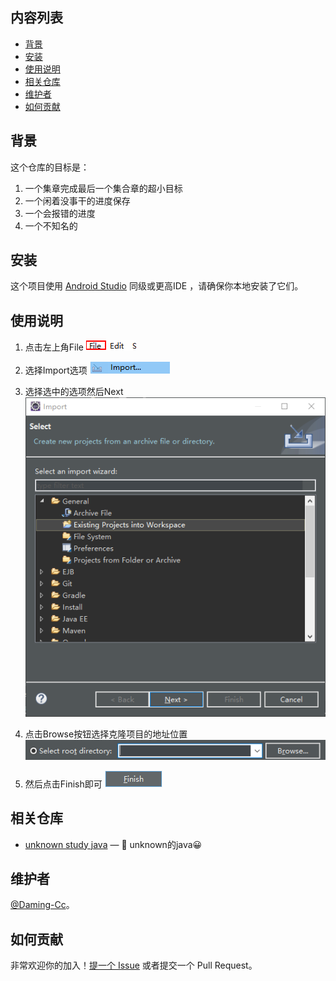 
## 内容列表

- [背景](#背景)
- [安装](#安装)
- [使用说明](#使用说明)
- [相关仓库](#相关仓库)
- [维护者](#维护者)
- [如何贡献](#如何贡献)

## 背景

这个仓库的目标是：

1. 一个集章完成最后一个集合章的超小目标
2. 一个闲着没事干的进度保存
3. 一个会报错的进度
4. 一个不知名的

## 安装

这个项目使用 [Android Studio](http://www.android-studio.org/) 同级或更高IDE ，请确保你本地安装了它们。

## 使用说明

1. 点击左上角File
    ![Alt text](https://github.com/Daming-Cc/unknown_study_java/blob/master/images/File.png)
2. 选择Import选项
    ![Alt text](https://github.com/Daming-Cc/unknown_study_java/blob/master/images/Import.png)
3. 选择选中的选项然后Next
    ![Alt text](https://github.com/Daming-Cc/unknown_study_java/blob/master/images/Select.png)  
    
4. 点击Browse按钮选择克隆项目的地址位置
    ![Alt text](https://github.com/Daming-Cc/unknown_study_java/blob/master/images/Address.png)
5. 然后点击Finish即可
    ![Alt text](https://github.com/Daming-Cc/unknown_study_java/blob/master/images/Finish.png)
## 相关仓库

- [unknown study java](https://github.com/Daming-Cc/unknown_study_java) — 💌 unknown的java😀

## 维护者

[@Daming-Cc](https://github.com/Daming-Cc)。

## 如何贡献

非常欢迎你的加入！[提一个 Issue](https://github.com/Daming-Cc/unknown_study_java/issues/new) 或者提交一个 Pull Request。
